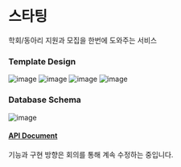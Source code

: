 # 스타팅
학회/동아리 지원과 모집을 한번에 도와주는 서비스


### Template Design

![image](https://user-images.githubusercontent.com/55790232/195987191-07a437fc-6074-447d-badd-82d7ffbdfb2f.png)
![image](https://user-images.githubusercontent.com/55790232/195987004-10bac507-bd0d-4e0e-8508-b705b44aa371.png)
![image](https://user-images.githubusercontent.com/55790232/195987149-6f3b248e-0dae-4feb-b3e0-8f1d695265fc.png)
![image](https://user-images.githubusercontent.com/55790232/195987174-19f77ce6-1235-4777-80ef-ddc14eacc967.png)



### Database Schema
![image](https://user-images.githubusercontent.com/55790232/195987204-cd7b1e76-ce10-47af-ab25-f696ca22cb80.png)


#### [API Document](https://docs.google.com/document/d/1n_HmDBRhGs19vrRT9qD4B9SArwKVURJMOoQZvOVJTwY/edit?usp=sharing)

기능과 구현 방향은 회의를 통해 계속 수정하는 중입니다.
